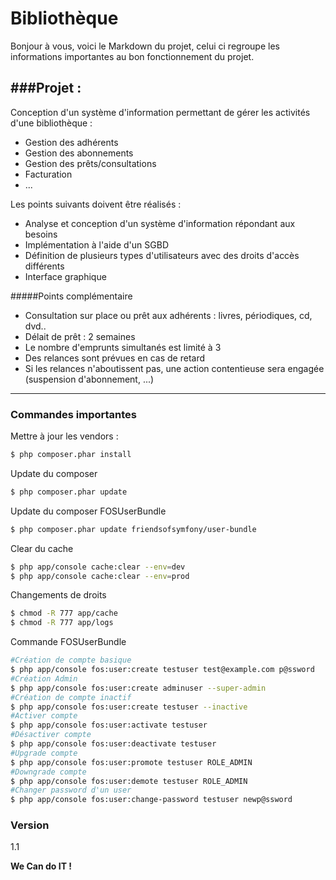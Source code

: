 # Bibliothèque

Bonjour à vous, voici le Markdown du projet, celui ci regroupe les informations importantes au bon fonctionnement du projet.

###Projet :
----

Conception d'un système d'information permettant de gérer les activités d'une bibliothèque :

* Gestion des adhérents
* Gestion des abonnements
* Gestion des prêts/consultations
* Facturation
* ...

Les points suivants doivent être réalisés :

* Analyse et conception d'un système d'information répondant aux besoins
* Implémentation à l'aide d'un SGBD
* Définition de plusieurs types d'utilisateurs avec des droits d'accès différents
* Interface graphique


#####Points complémentaire

* Consultation sur place ou prêt aux adhérents : livres, périodiques, cd, dvd..
* Délait de prêt : 2 semaines
* Le nombre d'emprunts simultanés est limité à 3
* Des relances sont prévues en cas de retard
* Si les relances n'aboutissent pas, une action contentieuse sera engagée (suspension d'abonnement, ...)

----

### Commandes importantes

Mettre à jour les vendors :
```sh
$ php composer.phar install
```
Update du composer
```sh
$ php composer.phar update
```
Update du composer FOSUserBundle
```sh
$ php composer.phar update friendsofsymfony/user-bundle
```
Clear du cache 
```sh
$ php app/console cache:clear --env=dev
$ php app/console cache:clear --env=prod
```
Changements de droits
```sh
$ chmod -R 777 app/cache
$ chmod -R 777 app/logs
```

Commande FOSUserBundle
```sh
#Création de compte basique
$ php app/console fos:user:create testuser test@example.com p@ssword 
#Création Admin
$ php app/console fos:user:create adminuser --super-admin
#Création de compte inactif
$ php app/console fos:user:create testuser --inactive
#Activer compte
$ php app/console fos:user:activate testuser 
#Désactiver compte
$ php app/console fos:user:deactivate testuser 
#Upgrade compte
$ php app/console fos:user:promote testuser ROLE_ADMIN 
#Downgrade compte
$ php app/console fos:user:demote testuser ROLE_ADMIN 
#Changer password d'un user
$ php app/console fos:user:change-password testuser newp@ssword 
```

### Version
1.1


**We Can do IT !**
